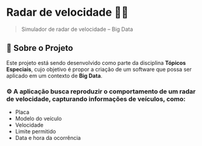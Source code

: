 # Radar de velocidade 🚗🚦  

> Simulador de radar de velocidade – Big Data 

## 📖 Sobre o Projeto  

Este projeto está sendo desenvolvido como parte da disciplina **Tópicos Especiais**, cujo objetivo é propor a criação de um software que possa ser aplicado em um contexto de **Big Data**.

### ⚙️ A aplicação busca **reproduzir o comportamento de um radar de velocidade**, capturando informações de veículos, como:
- Placa
- Modelo do veículo
- Velocidade
- Limite permitido
- Data e hora da ocorrência
